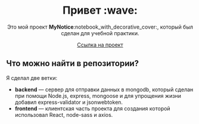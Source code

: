 <h1 align="center">Привет :wave:</h1>
<p align="center">Это мой проект <b>MyNotice</b>:notebook_with_decorative_cover:, который был сделан для учебной практики.</p>
<p align="center"><a href="" target="_blank">Ссылка на проект</a></p>

## Что можно найти в репозитории?

Я сделал две ветки:

- **backend** — сервер для отправки данных в mongodb, который сделан при помощи Node.js, express, mongoose и для упрощения жизни добавил express-validator и jsonwebtoken.
- **frontend** — клиентская часть проекта для создания которой использовал React, node-sass и axios.
